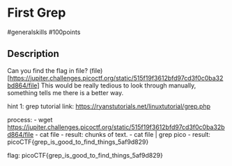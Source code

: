 # First Grep

#generalskills #100points

## Description

Can you find the flag in file? (file)[https://jupiter.challenges.picoctf.org/static/515f19f3612bfd97cd3f0c0ba32bd864/file]
This would be really tedious to look through manually, 
something tells me there is a better way.

hint 1: grep tutorial
link: https://ryanstutorials.net/linuxtutorial/grep.php

process: 
    - wget https://jupiter.challenges.picoctf.org/static/515f19f3612bfd97cd3f0c0ba32bd864/file
    - cat file
      - result: chunks of text.
    - cat file | grep pico
      - result: picoCTF{grep_is_good_to_find_things_5af9d829}

flag: picoCTF{grep_is_good_to_find_things_5af9d829}
